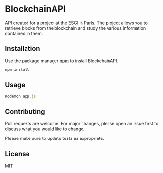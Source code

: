 # BlockchainAPI

API created for a project at the ESGI in Paris.
The project allows you to retrieve blocks from the blockchain and study the various information contained in them.

## Installation

Use the package manager [npm](https://docs.npmjs.com/downloading-and-installing-node-js-and-npm) to install BlockchainAPI.

```bash
npm install
```

## Usage

```js
nodemon app.js

```

## Contributing

Pull requests are welcome. For major changes, please open an issue first
to discuss what you would like to change.

Please make sure to update tests as appropriate.

## License

[MIT](https://choosealicense.com/licenses/mit/)